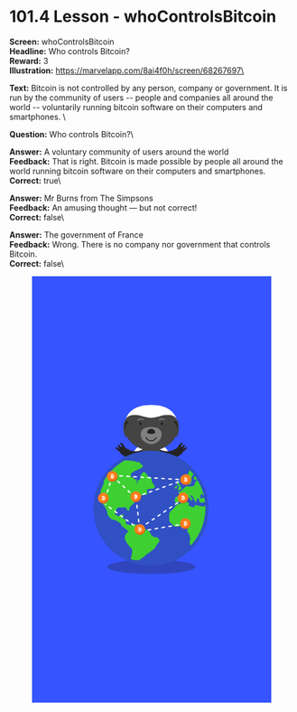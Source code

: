 # 101.4 Lesson - whoControlsBitcoin

**Screen:** whoControlsBitcoin\
**Headline:** Who controls Bitcoin?\
**Reward:** 3\
**Illustration:** https://marvelapp.com/8ai4f0h/screen/68267697\

**Text:** Bitcoin is not controlled by any person, company or government. It is run by the community of users -- people and companies all around the world -- voluntarily running bitcoin software on their computers and smartphones.
\

**Question:** Who controls Bitcoin?\

**Answer:** A voluntary community of users around the world\
**Feedback:** That is right. Bitcoin is made possible by people all around the world running bitcoin software on their computers and smartphones.\
**Correct:** true\

**Answer:** Mr Burns from The Simpsons\
**Feedback:** An amusing thought — but not correct!\
**Correct:** false\

**Answer:** The government of France\
**Feedback:** Wrong. There is no company nor government that controls Bitcoin.\
**Correct:** false\


<figure><img src="../.gitbook/assets/image (21).png" alt=""><figcaption></figcaption></figure>

